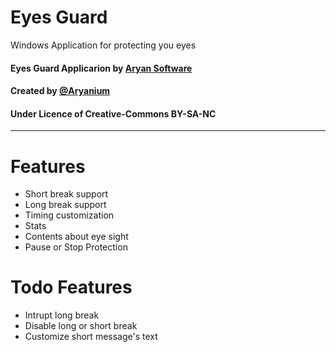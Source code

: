 Eyes Guard
===
Windows Application for protecting you eyes


#### Eyes Guard Applicarion by [Aryan Software](http://aryan-pc.blog.ir)

#### Created by [@Aryanium](https://github.com/AryanShadowhunter)

#### Under Licence of Creative-Commons BY-SA-NC

---

# Features

- Short break support
- Long break support
- Timing customization
- Stats
- Contents about eye sight
- Pause or Stop Protection


# Todo Features
- Intrupt long break
- Disable long or short break
- Customize short message's text


